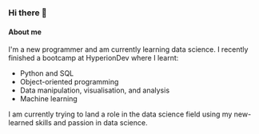 ### Hi there 👋
#### About me
I'm a new programmer and am currently learning data science. I recently finished a bootcamp at HyperionDev where I learnt:
- Python and SQL
- Object-oriented programming
- Data manipulation, visualisation, and analysis
- Machine learning

I am currently trying to land a role in the data science field using my new-learned skills and passion in data science.

<!--
**MingHuanGit/MingHuanGit** is a ✨ _special_ ✨ repository because its `README.md` (this file) appears on your GitHub profile.

Here are some ideas to get you started:

- 🔭 I’m currently working on ...
- 🌱 I’m currently learning ...
- 👯 I’m looking to collaborate on ...
- 🤔 I’m looking for help with ...
- 💬 Ask me about ...
- 📫 How to reach me: ...
- 😄 Pronouns: ...
- ⚡ Fun fact: ...
-->
